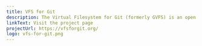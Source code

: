 ```yaml
---
title: VFS for Git
description: The Virtual Filesystem for Git (formerly GVFS) is an open source system that enables Git to operate at enterprise-scale
linkText: Visit the project page
projectUrl: https://vfsforgit.org/
logo: vfs-for-git.png
---
```

